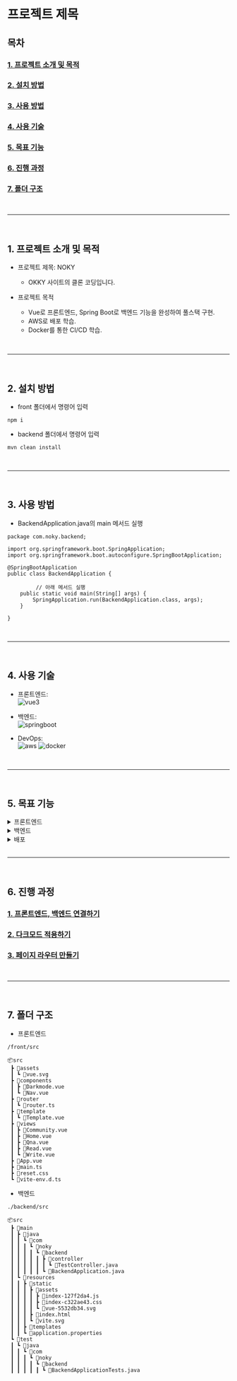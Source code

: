 # 프로젝트 제목
## 목차

### [1. 프로젝트 소개 및 목적](#1-프로젝트-소개-및-목적-1)
### [2. 설치 방법](#2-설치-방법-1)  
### [3. 사용 방법](#3-사용-방법-1)  
### [4. 사용 기술](#4-사용-기술-1)
### [5. 목표 기능](#5-목표-기능-1)  
### [6. 진행 과정](#6-진행-과정-1)
### [7. 폴더 구조](#7-폴더-구조-1)

<br />

---

<br />

## 1. 프로젝트 소개 및 목적
- 프로젝트 제목: NOKY
  - OKKY 사이트의 클론 코딩입니다.
  
- 프로젝트 목적
  - Vue로 프론트엔드, Spring Boot로 백엔드 기능을 완성하여 풀스택 구현.
  - AWS로 배포 학습.
  - Docker를 통한 CI/CD 학습.

<br />

---

<br />

## 2. 설치 방법
- front 폴더에서 명령어 입력

```
npm i
```

- backend 폴더에서 명령어 입력
```
mvn clean install
```

<br />

---

<br />

## 3. 사용 방법
- BackendApplication.java의 main 메서드 실행

```
package com.noky.backend;

import org.springframework.boot.SpringApplication;
import org.springframework.boot.autoconfigure.SpringBootApplication;

@SpringBootApplication
public class BackendApplication {

         // 아래 메서드 실행
	public static void main(String[] args) {
		SpringApplication.run(BackendApplication.class, args);
	}

}
```

<br />

---

<br />

## 4. 사용 기술
- 프론트엔드:  
![vue3](https://github.com/ka0824/noky_vue_spring/assets/79782594/f6091e62-4bf3-4b0a-af0e-898cbce6d6cd)

- 백엔드:  
![springboot](https://github.com/ka0824/noky_vue_spring/assets/79782594/c5f5f777-ab60-42a7-856e-03acc3c4d877)

- DevOps:  
![aws](https://github.com/ka0824/noky_vue_spring/assets/79782594/8e272f34-f907-44b2-b674-d07046dd1c81)
![docker](https://github.com/ka0824/noky_vue_spring/assets/79782594/7b957e9e-22b2-47c3-9772-dd3f77963810)

<br />

---

<br />

## 5. 목표 기능

<details>
<summary>프론트엔드</summary>
<div markdown="1">
	
- [ ] 페이지 라우팅  	
- [ ] 반응형 
- [ ] 태그에 따라 게시글 분류
- [ ] 페이지네이션
- [ ] 좋아요 기능
- [ ] 다크모드
- [ ] 검색 기능

</div>
</details>

<details>
<summary>백엔드</summary>
<div markdown="1">
	
- [ ] 토큰을 이용한 로그인
- [ ] mysql을 통한 게시판글 CRUD
- [ ] 페이지네이션
- [ ] 좋아요 기능
- [ ] 검색 기능


</div>
</details>

<details>
<summary>배포</summary>
<div markdown="1">

- [ ] aws 통한 배포
- [ ] Docker를 통한 통합/배포

</div>
</details>

<br />

---

<br />

## 6. 진행 과정

### [1. 프론트엔드, 백엔드 연결하기](https://github.com/ka0824/noky_vue_spring/blob/main/workflow/1_connect_front_back.md)

### [2. 다크모드 적용하기](https://github.com/ka0824/noky_vue_spring/blob/main/workflow/2_make_darkmode.md)

### [3. 페이지 라우터 만들기](https://github.com/ka0824/noky_vue_spring/blob/main/workflow/3_make_page_router.md)

<br />

---

<br />

## 7. 폴더 구조
- 프론트엔드

```
/front/src

📦src
 ┣ 📂assets
 ┃ ┗ 📜vue.svg
 ┣ 📂components
 ┃ ┣ 📜Darkmode.vue
 ┃ ┗ 📜Nav.vue
 ┣ 📂router
 ┃ ┗ 📜router.ts
 ┣ 📂template
 ┃ ┗ 📜Template.vue
 ┣ 📂views
 ┃ ┣ 📜Community.vue
 ┃ ┣ 📜Home.vue
 ┃ ┣ 📜Qna.vue
 ┃ ┣ 📜Read.vue
 ┃ ┗ 📜Write.vue
 ┣ 📜App.vue
 ┣ 📜main.ts
 ┣ 📜reset.css
 ┗ 📜vite-env.d.ts

```

- 백엔드
```
./backend/src

📦src
 ┣ 📂main
 ┃ ┣ 📂java
 ┃ ┃ ┗ 📂com
 ┃ ┃ ┃ ┗ 📂noky
 ┃ ┃ ┃ ┃ ┗ 📂backend
 ┃ ┃ ┃ ┃ ┃ ┣ 📂controller
 ┃ ┃ ┃ ┃ ┃ ┃ ┗ 📜TestController.java
 ┃ ┃ ┃ ┃ ┃ ┗ 📜BackendApplication.java
 ┃ ┗ 📂resources
 ┃ ┃ ┣ 📂static
 ┃ ┃ ┃ ┣ 📂assets
 ┃ ┃ ┃ ┃ ┣ 📜index-127f2da4.js
 ┃ ┃ ┃ ┃ ┣ 📜index-c322ae43.css
 ┃ ┃ ┃ ┃ ┗ 📜vue-5532db34.svg
 ┃ ┃ ┃ ┣ 📜index.html
 ┃ ┃ ┃ ┗ 📜vite.svg
 ┃ ┃ ┣ 📂templates
 ┃ ┃ ┗ 📜application.properties
 ┗ 📂test
 ┃ ┗ 📂java
 ┃ ┃ ┗ 📂com
 ┃ ┃ ┃ ┗ 📂noky
 ┃ ┃ ┃ ┃ ┗ 📂backend
 ┃ ┃ ┃ ┃ ┃ ┗ 📜BackendApplicationTests.java
```
